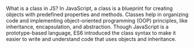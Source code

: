 What is a class in JS?
In JavaScript, a class is a blueprint for creating objects with predefined properties and methods. Classes help in organizing code and implementing object-oriented programming (OOP) principles, like inheritance, encapsulation, and abstraction. Though JavaScript is a prototype-based language, ES6 introduced the class syntax to make it easier to write and understand code that uses objects and inheritance.